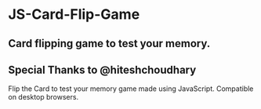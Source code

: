 # JS-Card-Flip-Game
Card flipping game to test your memory.
-------------------------------------------
Special Thanks to @hiteshchoudhary
-------------------------------------------
Flip the Card to test your memory game made using JavaScript. Compatible on desktop browsers.
